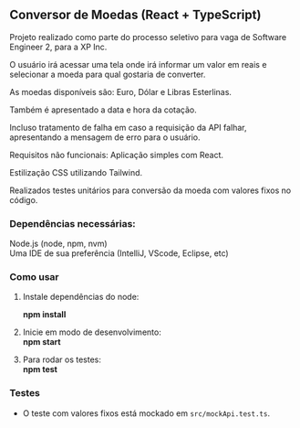 
## Conversor de Moedas (React + TypeScript)

Projeto realizado como parte do processo seletivo para vaga de Software Engineer 2, para a XP Inc.

O usuário irá acessar uma tela onde irá informar um valor em
reais e selecionar a moeda para qual gostaria de converter.

As moedas disponíveis são: Euro, Dólar e Libras Esterlinas.

Também é apresentado a data e hora da cotação.

Incluso tratamento de falha em caso a requisição da API falhar, apresentando a mensagem de erro para o usuário.

Requisitos não funcionais:
Aplicação simples com React.

Estilização CSS utilizando Tailwind.

Realizados testes unitários para conversão da moeda com valores fixos no código.


### Dependências necessárias:

Node.js (node, npm, nvm) <br>
Uma IDE de sua preferência (IntelliJ, VScode, Eclipse, etc) 

### Como usar


1. Instale dependências do node:
   
   <b> npm install </b>
   
2. Inicie em modo de desenvolvimento: <br>
   <b> npm start </b>

3. Para rodar os testes: <br>
   <b>npm test</b>

### Testes
- O teste com valores fixos está mockado em `src/mockApi.test.ts`.
